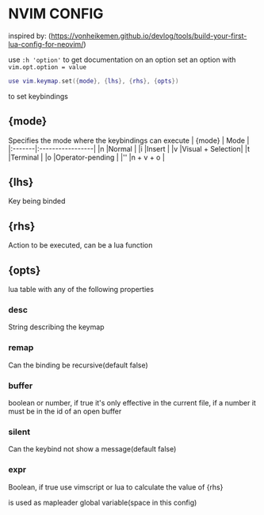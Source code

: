 # NVIM CONFIG
inspired by:
(https://vonheikemen.github.io/devlog/tools/build-your-first-lua-config-for-neovim/)

use `:h 'option'` to get documentation on an option
set an option with `vim.opt.option = value`

```lua
use vim.keymap.set({mode}, {lhs}, {rhs}, {opts})
```
to set keybindings

## {mode}
Specifies the mode where the keybindings can execute
| {mode} | Mode             |
|:-------|:-----------------|
|n       |Normal            |
|i       |Insert            |
|v       |Visual + Selection|
|t       |Terminal          |
|o       |Operator-pending  |
|''      |n + v + o         |

## {lhs}
Key being binded

## {rhs}
Action to be executed, can be a lua function

## {opts}
lua table with any of the following properties

### desc
String describing the keymap

### remap
Can the binding be recursive(default false)

### buffer
boolean or number, if true it's only effective in the current file, if a number it must be in the id of an open buffer

### silent
Can the keybind not show a message(default false)

### expr
Boolean, if true use vimscript or lua to calculate the value of {rhs}

<leader> is used as mapleader global variable(space in this config)
